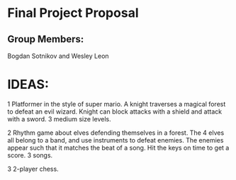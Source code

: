 # Final Project Proposal

## Group Members:

Bogdan Sotnikov and Wesley Leon
       
# IDEAS:

1 Platformer in the style of super mario. A knight traverses a magical forest to defeat an evil wizard. Knight can block attacks with a shield and attack with a sword. 3 medium size levels.

2 Rhythm game about elves defending themselves in a forest. The 4 elves all belong to a band, and use instruments to defeat enemies. The enemies appear such that it matches the beat of a song. Hit the keys on time to get a score. 3 songs.

3 2-player chess.

